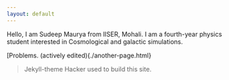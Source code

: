 ```yaml
---
layout: default
---
```

Hello, I am Sudeep Maurya from IISER, Mohali. I am a fourth-year physics student interested in Cosmological and galactic simulations. 

[Problems. (actively edited){./another-page.html}
> Jekyll-theme Hacker used to build this site.
